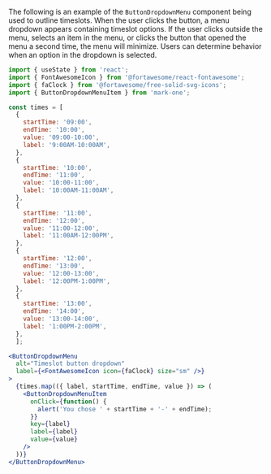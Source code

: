 The following is an example of the `ButtonDropdownMenu` component being used to outline timeslots. When the user clicks the button, a menu dropdown appears containing timeslot options. If the user clicks outside the menu, selects an item in the menu, or clicks the button that opened the menu a second time, the menu will minimize. Users can determine behavior when an option in the dropdown is selected.
```jsx
import { useState } from 'react';
import { FontAwesomeIcon } from '@fortawesome/react-fontawesome';
import { faClock } from '@fortawesome/free-solid-svg-icons';
import { ButtonDropdownMenuItem } from 'mark-one';

const times = [
  { 
    startTime: '09:00',
    endTime: '10:00',
    value: '09:00-10:00',
    label: '9:00AM-10:00AM',
  },
  {
    startTime: '10:00',
    endTime: '11:00',
    value: '10:00-11:00',
    label: '10:00AM-11:00AM',
  },
  {
    startTime: '11:00',
    endTime: '12:00',
    value: '11:00-12:00',
    label: '11:00AM-12:00PM',
  },
  {
    startTime: '12:00',
    endTime: '13:00',
    value: '12:00-13:00',
    label: '12:00PM-1:00PM',
  },
  {
    startTime: '13:00',
    endTime: '14:00',
    value: '13:00-14:00',
    label: '1:00PM-2:00PM',
  },
  ];

<ButtonDropdownMenu
  alt="Timeslot button dropdown"
  label={<FontAwesomeIcon icon={faClock} size="sm" />}
>
  {times.map(({ label, startTime, endTime, value }) => (
    <ButtonDropdownMenuItem
      onClick={function() {
        alert('You chose ' + startTime + '-' + endTime);
      }}
      key={label}
      label={label}
      value={value}
    />
  ))}
</ButtonDropdownMenu>
```
